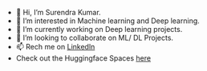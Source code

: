 - 👋 Hi, I’m Surendra Kumar.
- 👀 I’m interested in Machine learning and Deep learning.
- 🌱 I’m currently working on Deep learning projects.
- 💞️ I’m looking to collaborate on ML/ DL Projects.
- 📫 Rech me on [Linkedln](https://www.linkedin.com/in/surendra-kumar-51802022b)
- Check out the Huggingface Spaces [here](https://huggingface.co/spaces/SurendraKumarDhaka)
